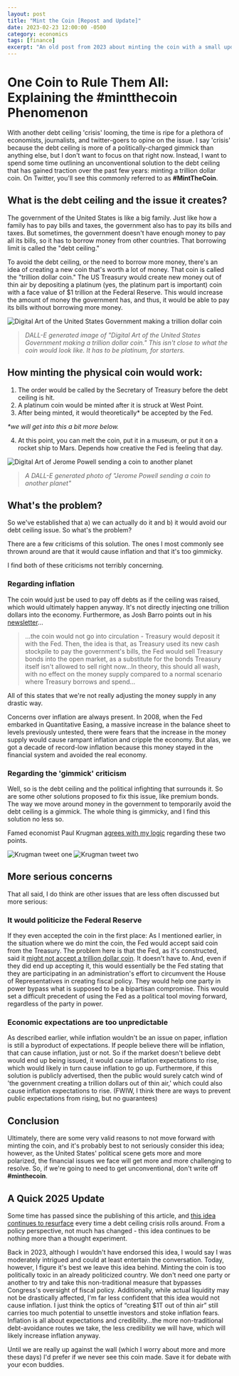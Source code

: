 ```yaml
---
layout: post
title: "Mint the Coin [Repost and Update]"
date: 2023-02-23 12:00:00 -0500
category: economics
tags: [finance]
excerpt: "An old post from 2023 about minting the coin with a small update at the end of the article"
---
```


# One Coin to Rule Them All: Explaining the #mintthecoin Phenomenon

With another debt ceiling 'crisis' looming, the time is ripe for a plethora of economists, journalists, and twitter-goers to opine on the issue. I say 'crisis' because the debt ceiling is more of a politically-charged gimmick than anything else, but I don't want to focus on that right now. Instead, I want to spend some time outlining an unconventional solution to the debt ceiling that has gained traction over the past few years: minting a trillion dollar coin. On Twitter, you'll see this commonly referred to as **#MintTheCoin**.

## What is the debt ceiling and the issue it creates?

The government of the United States is like a big family. Just like how a family has to pay bills and taxes, the government also has to pay its bills and taxes. But sometimes, the government doesn't have enough money to pay all its bills, so it has to borrow money from other countries. That borrowing limit is called the "debt ceiling."

To avoid the debt ceiling, or the need to borrow more money, there's an idea of creating a new coin that's worth a lot of money. That coin is called the "trillion dollar coin." The US Treasury would create new money out of thin air by depositing a platinum (yes, the platinum part is important) coin with a face value of $1 trillion at the Federal Reserve. This would increase the amount of money the government has, and thus, it would be able to pay its bills without borrowing more money.

![Digital Art of the United States Government making a trillion dollar coin](/assets/images/mint-the-coin-1.png)
> *DALL-E generated image of "Digital Art of the United States Government making a trillion dollar coin." This isn't close to what the coin would look like. It has to be platinum, for starters.*

## How minting the physical coin would work:

1. The order would be called by the Secretary of Treasury before the debt ceiling is hit.
2. A platinum coin would be minted after it is struck at West Point.
3. After being minted, it would theoretically* be accepted by the Fed.

*\*we will get into this a bit more below.*

4. At this point, you can melt the coin, put it in a museum, or put it on a rocket ship to Mars. Depends how creative the Fed is feeling that day.


![Digital Art of Jerome Powell sending a coin to another planet](/assets/images/mint-the-coin-2.png)
> *A DALL-E generated photo of "Jerome Powell sending a coin to another planet"*

## What's the problem?

So we've established that a) we can actually do it and b) it would avoid our debt ceiling issue. So what's the problem?

There are a few criticisms of this solution. The ones I most commonly see thrown around are that it would cause inflation and that it's too gimmicky.

I find both of these criticisms not terribly concerning.

### Regarding inflation
The coin would just be used to pay off debts as if the ceiling was raised, which would ultimately happen anyway. It's not directly injecting one trillion dollars into the economy. Furthermore, as Josh Barro points out in his [newsletter](https://www.joshbarro.com/p/so-why-not-the-coin)…

> …the coin would not go into circulation - Treasury would deposit it with the Fed. Then, the idea is that, as Treasury used its new cash stockpile to pay the government's bills, the Fed would sell Treasury bonds into the open market, as a substitute for the bonds Treasury itself isn't allowed to sell right now…In theory, this should all wash, with no effect on the money supply compared to a normal scenario where Treasury borrows and spend…

All of this states that we're not really adjusting the money supply in any drastic way.

Concerns over inflation are always present. In 2008, when the Fed embarked in Quantitative Easing, a massive increase in the balance sheet to levels previously untested, there were fears that the increase in the money supply would cause rampant inflation and cripple the economy. But alas, we got a decade of record-low inflation because this money stayed in the financial system and avoided the real economy.

### Regarding the 'gimmick' criticism

Well, so is the debt ceiling and the political infighting that surrounds it. So are some other solutions proposed to fix this issue, like premium bonds. The way we move around money in the government to temporarily avoid the debt ceiling is a gimmick. The whole thing is gimmicky, and I find this solution no less so.

Famed economist Paul Krugman [agrees with my logic](https://twitter.com/paulkrugman/status/1620476066849751043?s=46&t=gJHtXZ2M9n7-9DK2cmS1Ug) regarding these two points.

![Krugman tweet one](/assets/images/mint-the-coin-3.jpg)
![Krugman tweet two](/assets/images/mint-the-coin-4.jpg)

## More serious concerns

That all said, I do think are other issues that are less often discussed but more serious:

### It would politicize the Federal Reserve

If they even accepted the coin in the first place: As I mentioned earlier, in the situation where we do mint the coin, the Fed would accept said coin from the Treasury. The problem here is that the Fed, as it's constructed, said it [might not accept a trillion dollar coin](https://www.npr.org/2023/01/27/1152140597/if-the-u-s-cant-borrow-more-money-why-not-just-mint-a-coin-to-fund-the-governmen#:~:text=The%20U.S.%20Mint%2C%20which%20is,accept%20it%20as%20a%20deposit.). It doesn't have to. And, even if they did end up accepting it, this would essentially be the Fed stating that they are participating in an administration's effort to circumvent the House of Representatives in creating fiscal policy. They would help one party in power bypass what is supposed to be a bipartisan compromise. This would set a difficult precedent of using the Fed as a political tool moving forward, regardless of the party in power.

### Economic expectations are too unpredictable

As described earlier, while inflation wouldn't be an issue on paper, inflation is still a byproduct of expectations. If people believe there will be inflation, that can cause inflation, just or not. So if the market doesn't believe debt would end up being issued, it would cause inflation expectations to rise, which would likely in turn cause inflation to go up. Furthermore, if this solution is publicly advertised, then the public would surely catch wind of 'the government creating a trillion dollars out of thin air,' which could also cause inflation expectations to rise. (FWIW, I think there are ways to prevent public expectations from rising, but no guarantees)

## Conclusion

Ultimately, there are some very valid reasons to not move forward with minting the coin, and it's probably best to not seriously consider this idea; however, as the United States' political scene gets more and more polarized, the financial issues we face will get more and more challenging to resolve. So, if we're going to need to get unconventional, don't write off **#minthecoin**.

## A Quick 2025 Update

Some time has passed since the publishing of this article, and [this idea continues to resurface](https://www.gainesvillecoins.com/blog/trillion-dollar-platinum-coin-proposed-again?) every time a debt ceiling crisis rolls around. From a policy perspective, not much has changed - this idea continues to be nothing more than a thought experiment. 

Back in 2023, although I wouldn't have endorsed this idea, I would say I was moderately intrigued and could at least entertain the conversation. Today, however, I figure it's best we leave this idea behind. Minting the coin is too politically toxic in an already politicized country. We don't need one party or another to try and take this non-traditional measure that bypasses Congress's oversight of fiscal policy. Additionally, while actual liquidity may not be drastically affected, I'm far less confident that this idea would not cause inflation. I just think the optics of “creating $1T out of thin air” still carries too much potential to unsettle investors and stoke inflation fears. Inflation is all about expectations and credibility...the more non-traditional debt-avoidance routes we take, the less credibility we will have, which will likely increase inflation anyway. 

Until we are really up against the wall (which I worry about more and more these days) I'd prefer if we never see this coin made. Save it for debate with your econ buddies. 